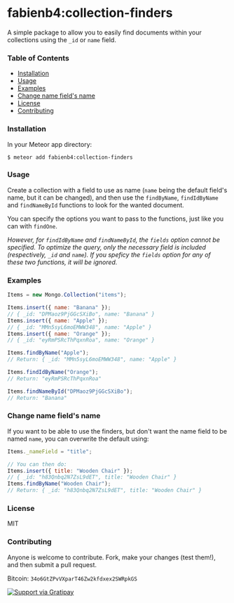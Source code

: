 # fabienb4:collection-finders

A simple package to allow you to easily find documents within your collections using the `_id` or `name` field.

### Table of Contents

- [Installation](#installation)
- [Usage](#usage)
- [Examples](#examples)
- [Change name field's name](#change-name-field-s-name)
- [License](#license)
- [Contributing](#contributing)

### Installation

In your Meteor app directory:

```
$ meteor add fabienb4:collection-finders
```

### Usage

Create a collection with a field to use as name (`name` being the default field's name, but it can be changed), and then use the `findByName`, `findIdByName` and `findNameById` functions to look for the wanted document.

You can specify the options you want to pass to the functions, just like you can with `findOne`.

_However, for `findIdByName` and `findNameById`, the `fields` option cannot be specified. To optimize the query, only the necessary field is included (respectively, `_id` and `name`). If you speficy the `fields` option for any of these two functions, it will be ignored._

### Examples

```js
Items = new Mongo.Collection("items");

Items.insert({ name: "Banana" });
// { _id: "DPMaoz9PjGGcSXiBo", name: "Banana" }
Items.insert({ name: "Apple" });
// { _id: "MMn5syL6moEMWW348", name: "Apple" }
Items.insert({ name: "Orange" });
// { _id: "eyRmPSRcThPqxnRoa", name: "Orange" }

Items.findByName("Apple");
// Return: { _id: "MMn5syL6moEMWW348", name: "Apple" }

Items.findIdByName("Orange");
// Return: "eyRmPSRcThPqxnRoa"

Items.findNameById("DPMaoz9PjGGcSXiBo");
// Return: "Banana"
```

### Change name field's name

If you want to be able to use the finders, but don't want the name field to be named `name`, you can overwrite the default using:

```js
Items._nameField = "title";

// You can then do:
Items.insert({ title: "Wooden Chair" });
// { _id: "h83Qnbq2N7ZsL9dET", title: "Wooden Chair" }
Items.findByName("Wooden Chair");
// Return: { _id: "h83Qnbq2N7ZsL9dET", title: "Wooden Chair" }
```

### License

MIT

### Contributing

Anyone is welcome to contribute. Fork, make your changes (test them!), and then submit a pull request.

Bitcoin: `34o6GtZPvVXparT46Zw2kfdxex2SWRpkGS`

[![Support via Gratipay](https://cdn.rawgit.com/gratipay/gratipay-badge/2.3.0/dist/gratipay.svg)](https://gratipay.com/fabienb4/)
